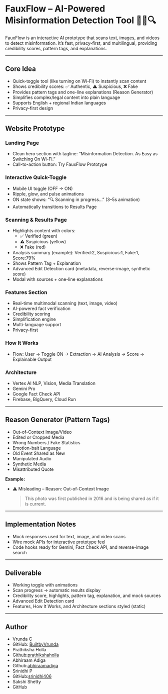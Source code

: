 # FauxFlow – AI-Powered Misinformation Detection Tool 🕵️‍♀️🔍

FauxFlow is an interactive AI prototype that scans text, images, and videos to detect misinformation. It’s fast, privacy-first, and multilingual, providing credibility scores, pattern tags, and explanations.

---

## Core Idea
- Quick-toggle tool (like turning on Wi-Fi) to instantly scan content
- Shows credibility scores: ✅ Authentic, ⚠ Suspicious, ❌ Fake
- Provides pattern tags and one-line explanations (Reason Generator)
- Simplifies complex/legal content into plain language
- Supports English + regional Indian languages
- Privacy-first design

---

## Website Prototype

### Landing Page
- Clean hero section with tagline: “Misinformation Detection. As Easy as Switching On Wi-Fi.”
- Call-to-action button: Try FauxFlow Prototype

### Interactive Quick-Toggle
- Mobile UI toggle (OFF → ON)
- Ripple, glow, and pulse animations
- ON state shows: “🔍 Scanning in progress…” (3–5s animation)
- Automatically transitions to Results Page

### Scanning & Results Page
- Highlights content with colors:
  - ✅ Verified (green)
  - ⚠ Suspicious (yellow)
  - ❌ Fake (red)
- Analysis summary (example): Verified:2, Suspicious:1, Fake:1, Score:79%
- Shows Pattern Tag + Explanation
- Advanced Edit Detection card (metadata, reverse-image, synthetic score)
- Modal with sources + one-line explanations

### Features Section
- Real-time multimodal scanning (text, image, video)
- AI-powered fact verification
- Credibility scoring
- Simplification engine
- Multi-language support
- Privacy-first

### How It Works
- Flow: User → Toggle ON → Extraction → AI Analysis → Score → Explainable Output

### Architecture
- Vertex AI NLP, Vision, Media Translation
- Gemini Pro
- Google Fact Check API
- Firebase, BigQuery, Cloud Run

---

## Reason Generator (Pattern Tags)
- Out-of-Context Image/Video
- Edited or Cropped Media
- Wrong Numbers / Fake Statistics
- Emotion-bait Language
- Old Event Shared as New
- Manipulated Audio
- Synthetic Media
- Misattributed Quote

**Example:**
- ⚠ Misleading – Reason: Out-of-Context Image
  > This photo was first published in 2016 and is being shared as if it is current.

---

## Implementation Notes
- Mock responses used for text, image, and video scans
- Wire mock APIs for interactive prototype feel
- Code hooks ready for Gemini, Fact Check API, and reverse-image search

---


## Deliverable
- Working toggle with animations
- Scan progress → automatic results display
- Credibility score, highlights, pattern tag, explanation, and mock sources
- Advanced Edit Detection card
- Features, How It Works, and Architecture sections styled (static)

---

## Author
- Vrunda C
- GitHub: [BuiltbyVrunda](https://github.com/BuiltbyVrunda)
- Prathiksha Holla
- Github:[prathikshaholla](https://github.com/prathikshaholla)
- Abhiraam Adiga
- Github:[abhiraamadiga](https://github.com/abhiraamadiga)
- Srinidhi P
- GitHub:[srinidhi406](https://github.com/srinidhi406)
- Sakshi Shetty
- GitHub

